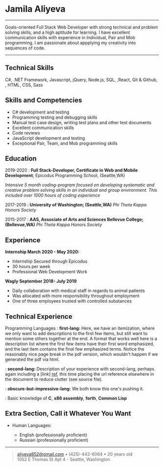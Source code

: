 Jamila Aliyeva
============

----

Goals-oriented Full Stack Web Developer with strong technical and problem solving skills, and a high aptitude for learning. I have excellent communication skills with experience in Individual, Pair and Mob programming. I am passionate about appplying my creativity into sequences of code.

----
Technical Skills
-----------------

C#, .NET Framework, Javascript, jQuery, Node.js, SQL, ,React, Git & Github, , HTML, CSS, Sass

Skills and Competencies
------------------------
* C# development and testing
* Programming testing and debugging skills
* Manual test case design, writing test plans and other test documents
* Excellent communication skills
* Code reviews
* JavaScript development and testing
* Exceptional Pair, Team, and Mob programming skills 

Education
---------

2019-2020
:   **Full Stack-Developer, Certificate in Web and Mobile Development**; Epicodus Programming School, (Seattle,WA)

*Intensive 5 month coding-program focused on developing systematic and creative problem solving skills in an individual and group environment. This included over 1000 hours of coding experience*

2017-2019
:   **University of Washington; (Seattle,WA)** 
    *Phi Theta Kappa Honors Society*


2015-2017
:   **AAS, Associate of Arts and Sciences Bellevue College; (Bellevue,WA)**
    *Phi Theta Kappa Honors Society*


Experience
----------

**Internship March 2020 - May 2020:**

* Internship Secured through Epicodus 
* 30 hours per week  
* Professional Web Development Work

**Wagly September 2018- July 2019**

* Daily collaboration with medical staff in regards to animal patients
* Was allocated with more responsibility throughout employment
* One of three employees trusted with controlled substances

Technical Experience
--------------------

Programming Languages
:   **first-lang:** Here, we have an itemization, where we only want
    to add descriptions to the first few items, but still want to
    mention some others together at the end. A format that works well
    here is a description list where the first few items have their
    first word emphasized, and the last item contains the final few
    emphasized terms. Notice the reasonably nice page break in the pdf
    version, which wouldn't happen if we generated the pdf via html.

:   **second-lang:** Description of your experience with second-lang,
    perhaps again including a [link] [ref], this time placing the url
    reference elsewhere in the document to reduce clutter (see source
    file). 

:   **obscure-but-impressive-lang:** We both know this one's pushing
    it.

:   Basic knowledge of **C**, **x86 assembly**, **forth**, **Common Lisp**

[ref]: https://github.com/gjamila59/blackjack

Extra Section, Call it Whatever You Want
----------------------------------------

* Human Languages:

     * English (professionally proficient)
     * Russian (professionally proficient)
     
----

> <aliyeva852@gmail.com> • (425)-442-6064 • 20 years old\
> 1052 E Thomas St Apt 4 - Seattle, Washington
